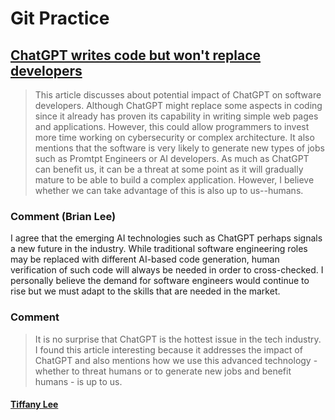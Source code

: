 # Git Practice

## [ChatGPT writes code but won't replace developers](https://bit.ly/3Y2PQQV)

> This article discusses about potential impact of ChatGPT on software developers. Although ChatGPT might replace some aspects in coding since it already has proven its capability in writing simple web pages and applications. However, this could allow programmers to invest more time working on cybersecurity or complex architecture. It also mentions that the software is very likely to generate new types of jobs such as Promtpt Engineers or AI developers. As much as ChatGPT can benefit us, it can be a threat at some point as it will gradually mature to be able to build a complex application. However, I believe whether we can take advantage of this is also up to us--humans.


### Comment (Brian Lee)

I agree that the emerging AI technologies such as ChatGPT perhaps signals a new future in the industry. While traditional software engineering roles may be replaced with different AI-based code generation, human verification of such code will always be needed in order to cross-checked. I personally believe the demand for software engineers would continue to rise but we must adapt to the skills that are needed in the market. 

### Comment

> It is no surprise that ChatGPT is the hottest issue in the tech industry. I found this article interesting because it addresses the impact of ChatGPT and also mentions how we use this advanced technology - whether to threat humans or to generate new jobs and benefit humans - is up to us.

#### [Tiffany Lee](https://github.com/les5185)
